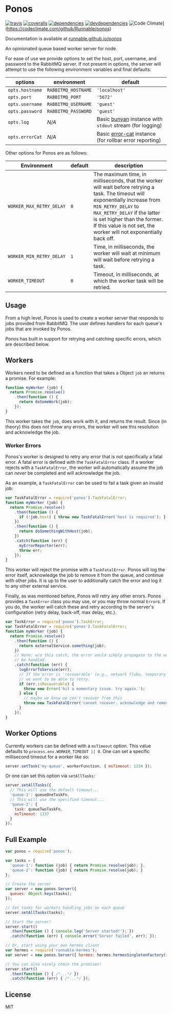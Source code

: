 # Ponos

[![travis]](https://travis-ci.org/Runnable/ponos)
[![coveralls]](https://coveralls.io/github/Runnable/ponos?branch=master)
[![dependencies]](https://david-dm.org/Runnable/ponos)
[![devdependencies]](https://david-dm.org/Runnable/ponos#info=devDependencies)
![Code Climate](https://codeclimate.com/github/Runnable/ponos/badges/gpa.svg)](https://codeclimate.com/github/Runnable/ponos)

Documentation is available at [runnable.github.io/ponos][documentation]

An opinionated queue based worker server for node.

For ease of use we provide options to set the host, port, username, and password to the RabbitMQ server. If not present in options, the server will attempt to use the following environment variables and final defaults:

options         | environment         | default
----------------|---------------------|--------------
`opts.hostname` | `RABBITMQ_HOSTNAME` | `'localhost'`
`opts.port`     | `RABBITMQ_PORT`     | `'5672'`
`opts.username` | `RABBITMQ_USERNAME` | `'guest'`
`opts.password` | `RABBITMQ_PASSWORD` | `'guest'`
`opts.log`      | *N/A*               | Basic [bunyan](https://github.com/trentm/node-bunyan) instance with `stdout` stream (for logging)
`opts.errorCat` | *N/A*               | Basic [error-cat](https://github.com/runnable/error-cat) instance (for rollbar error reporting)


Other options for Ponos are as follows:

Environment              | default | description
-------------------------|---------|------------
`WORKER_MAX_RETRY_DELAY` | `0`     | The maximum time, in milliseconds, that the worker will wait before retrying a task. The timeout will exponentially increase from `MIN_RETRY_DELAY` to `MAX_RETRY_DELAY` if the latter is set higher than the former. If this value is not set, the worker will not exponentially back off.
`WORKER_MIN_RETRY_DELAY` | `1`     | Time, in milliseconds, the worker will wait at minimum will wait before retrying a task.
`WORKER_TIMEOUT`         | `0`     | Timeout, in milliseconds, at which the worker task will be retried.


## Usage

From a high level, Ponos is used to create a worker server that responds to jobs provided from RabbitMQ. The user defines handlers for each queue's jobs that are invoked by Ponos.

Ponos has built in support for retrying and catching specific errors, which are described below.

## Workers

Workers need to be defined as a function that takes a Object `job` an returns a promise. For example:

```javascript
function myWorker (job) {
  return Promise.resolve()
    .then(function () {
      return doSomeWork(job);
    });
}
```

This worker takes the `job`, does work with it, and returns the result. Since (in theory) this does not throw any errors, the worker will see this resolution and acknowledge the job.

### Worker Errors

Ponos's worker is designed to retry any error that is not specifically a fatal error. A fatal error is defined with the `TaskFatalError` class. If a worker rejects with a `TaskFatalError`, the worker will automatically assume the job can _never_ be completed and will acknowledge the job.

As an example, a `TaskFatalError` can be used to fail a task given an invalid job:

```javascript
var TaskFatalError = require('ponos').TaskFatalError;
function myWorker (job) {
  return Promise.resolve()
    .then(function () {
      if (!job.host) { throw new TaskFatalError('host is required'); }
    })
    .then(function () {
      return doSomethingWithHost(job);
    })
    .catch(function (err) {
      myErrorReporter(err);
      throw err;
    });
}
```

This worker will reject the promise with a `TaskFatalError`. Ponos will log the error itself, acknowledge the job to remove it from the queue, and continue with other jobs. It is up to the user to additionally catch the error and log it to any other external service.

Finally, as was mentioned before, Ponos will retry any other errors. Ponos provides a `TaskError` class you may use, or you may throw normal `Error`s. If you do, the worker will catch these and retry according to the server's configuration (retry delay, back-off, max delay, etc.).

```javascript
var TaskError = require('ponos').TaskError;
var TaskFatalError = require('ponos').TaskFatalError;
function myWorker (job) {
  return Promise.resolve()
    .then(function () {
      return externalService.something(job);
    })
    // Note: w/o this catch, the error would simply propagate to the worker and
    // be handled.
    .catch(function (err) {
      logErrorToService(err);
      // If the error is 'recoverable' (e.g., network fluke, temporary outage),
      // we want to be able to retry.
      if (err.isRecoverable) {
        throw new Error('hit a momentary issue. try again.');
      } else {
        // maybe we know we can't recover from this
        throw new TaskFatalError('cannot recover. acknowledge and remove job');
      }
    });
}
```

## Worker Options
Currently workers can be defined with a `msTimeout` option. This value defaults to
`process.env.WORKER_TIMEOUT || 0`. One can set a specific millisecond timeout for
a worker like so:

```js
server.setTask('my-queue', workerFunction, { msTimeout: 1234 });
```

Or one can set this option via `setAllTasks`:

```js
server.setAllTasks({
  // This will use the default timeout...
  'queue-1': queueOneTaskFn,
  // This will use the specified timeout...
  'queue-2': {
    task: queueTwoTaskFn,
    msTimeout: 1337
  }
});
```

## Full Example

```javascript
var ponos = require('ponos');

var tasks = {
  'queue-1': function (job) { return Promise.resolve(job); },
  'queue-2': function (job) { return Promise.resolve(job); }
};

// Create the server
var server = new ponos.Server({
  queues: Object.keys(tasks);
});

// Set tasks for workers handling jobs on each queue
server.setAllTasks(tasks);

// Start the server!
server.start()
  .then(function () { console.log('Server started!'); })
  .catch(function (err) { console.error('Server failed', err); });

// Or, start using your own hermes client
var hermes = require('runnable-hermes');
var server = new ponos.Server({ hermes: hermes.hermesSingletonFactory({...}) });

// You can also nicely chain the promises!
server.start()
  .then(function () { /*...*/ })
  .catch(function (err) { /*...*/ });
```

## License

MIT

[travis]: https://img.shields.io/travis/Runnable/ponos.svg?style=flat-square "Build Status"
[coveralls]: https://img.shields.io/coveralls/Runnable/ponos/master.svg?style=flat-square "Coverage Status"
[dependencies]: https://img.shields.io/david/Runnable/ponos.svg?style=flat-square "Dependency Status"
[devdependencies]: https://img.shields.io/david/dev/Runnable/ponos.svg?style=flat-square "Dev Dependency Status"
[documentation]: https://runnable.github.io/ponos "Ponos Documentation"
